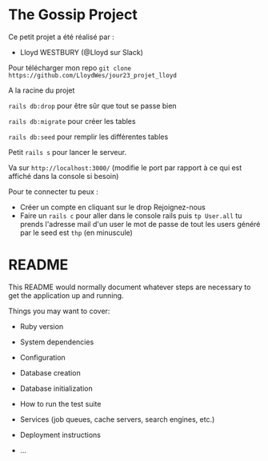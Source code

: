 # The Gossip Project
Ce petit projet a été réalisé par :
- Lloyd WESTBURY (@Lloyd sur Slack)

Pour télécharger mon repo
`git clone https://github.com/LloydWes/jour23_projet_lloyd`

A la racine du projet

`rails db:drop` pour être sûr que tout se passe bien

`rails db:migrate` pour créer les tables

`rails db:seed` pour remplir les différentes tables

Petit `rails s` pour lancer le serveur.

Va sur `http://localhost:3000/` (modifie le port par rapport à ce qui est affiché dans la console si besoin)


Pour te connecter tu peux :
- Créer un compte en cliquant sur le drop Rejoignez-nous
- Faire un `rails c` pour aller dans le console rails puis `tp User.all` tu prends l'adresse mail d'un user le mot de passe de tout les users généré par le seed est `thp` (en minuscule)

# README

This README would normally document whatever steps are necessary to get the
application up and running.

Things you may want to cover:

* Ruby version

* System dependencies

* Configuration

* Database creation

* Database initialization

* How to run the test suite

* Services (job queues, cache servers, search engines, etc.)

* Deployment instructions

* ...
